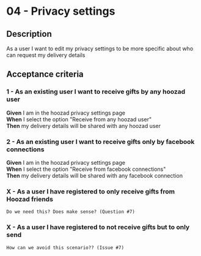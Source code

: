 # 04 -  Privacy settings

## Description
As a user I want to edit my privacy settings to be more specific about who can request my delivery details

## Acceptance criteria

### 1 - As an existing user I want to receive gifts by any hoozad user  

**Given** I am in the hoozad privacy settings page  
**When** I select the option "Receive from any hoozad user"  
**Then** my delivery details will be shared with any hoozad user  

### 2 - As an existing user I want to receive gifts only by facebook connections  

**Given** I am in the hoozad privacy settings page  
**When** I select the option "Receive from facebook connections"  
**Then** my delivery details will be shared with any facebook connection   

### X - As a user I have registered to only receive gifts from Hoozad friends
```
Do we need this? Does make sense? (Question #7)
```
### X - As a user I have registered to not receive gifts but to only send
```
How can we avoid this scenario?? (Issue #7)
```
